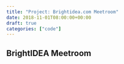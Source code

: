 ```yaml
---
title: "Project: Brightidea.com Meetroom"
date: 2018-11-01T08:00:00+00:00
draft: true
categories: ["code"]
---
```


## BrightIDEA Meetroom
